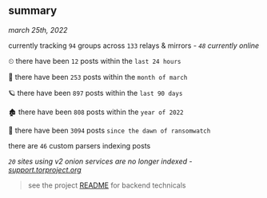 
## summary
_march 25th, 2022_

currently tracking `94` groups across `133` relays & mirrors - _`48` currently online_

⏲ there have been `12` posts within the `last 24 hours`

🦈 there have been `253` posts within the `month of march`

🪐 there have been `897` posts within the `last 90 days`

🏚 there have been `808` posts within the `year of 2022`

🦕 there have been `3094` posts `since the dawn of ransomwatch`

there are `46` custom parsers indexing posts

_`20` sites using v2 onion services are no longer indexed - [support.torproject.org](https://support.torproject.org/onionservices/v2-deprecation/)_

> see the project [README](https://github.com/thetanz/ransomwatch#ransomwatch--) for backend technicals
